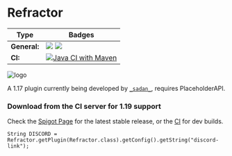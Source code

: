 # Refractor
| Type              | Badges                                                                                                                                                                                                                                                                                                                                                                               |
|-------------------|--------------------------------------------------------------------------------------------------------------------------------------------------------------------------------------------------------------------------------------------------------------------------------------------------------------------------------------------------------------------------------------|
| **General:**      | ![](https://img.shields.io/github/v/release/thebozzz34/Refractor) ![](https://img.shields.io/badge/Supports%3A%20-Spigot%201.19-orange)                                                                        |                                             |
| **CI:**   | [![Java CI with Maven](https://github.com/TheBozzz34/Refractor/actions/workflows/maven.yml/badge.svg?branch=master)](https://github.com/TheBozzz34/Refractor/actions/workflows/maven.yml) |
                                                                                                                                                                                                                                                                                                                                                                                                                                              


![logo](https://bstats.org/signatures/bukkit/Refractor.svg)

A 1.17 plugin currently being developed by [`_sadan_`](https://discordapp.com/users/457659194535837727), requires PlaceholderAPI.


### Download from the CI server for 1.19 support


Check the [Spigot Page](https://www.spigotmc.org/resources/refractor.96459/) for the latest stable release, or the [CI](https://jenkins.catgirlsaresexy.org/job/Refractor%20Plugin/lastSuccessfulBuild/) for dev builds. 


`String DISCORD = Refractor.getPlugin(Refractor.class).getConfig().getString("discord-link");`
